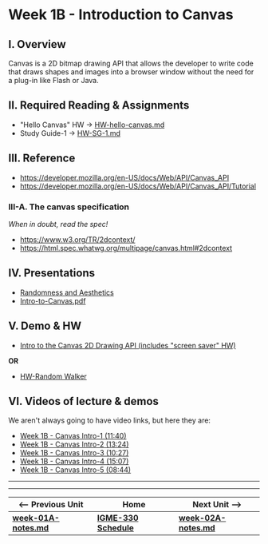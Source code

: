 # Week 1B - Introduction to Canvas

## I. Overview
Canvas is a 2D bitmap drawing API that allows the developer to write code that draws shapes and images into a browser window without the need for a plug-in like Flash or Java. 

## II. Required Reading & Assignments
* "Hello Canvas" HW -> [HW-hello-canvas.md](https://github.com/tonethar/IGME-330-Master/blob/master/notes/HW-hello-canvas.md)
* Study Guide-1 -> [HW-SG-1.md](https://github.com/tonethar/IGME-330-Master/blob/master/notes/HW-SG-1.md)

## III. Reference
- https://developer.mozilla.org/en-US/docs/Web/API/Canvas_API
- https://developer.mozilla.org/en-US/docs/Web/API/Canvas_API/Tutorial

### III-A. The canvas specification
*When in doubt, read the spec!*
- https://www.w3.org/TR/2dcontext/
- https://html.spec.whatwg.org/multipage/canvas.html#2dcontext

## IV. Presentations
- [Randomness and Aesthetics](https://github.com/tonethar/IGME-330-Master/blob/master/notes/randomness-1.md)
- [Intro-to-Canvas.pdf](https://github.com/tonethar/IGME-330-Master/blob/master/presentations/Intro-to-Canvas.pdf)

## V. Demo & HW
- [Intro to the Canvas 2D Drawing API (includes "screen saver" HW)](https://github.com/tonethar/IGME-330-Master/blob/master/notes/canvas-1.md)

**OR**

- [HW-Random Walker](https://github.com/tonethar/IGME-330-Master/blob/master/notes/HW-random-walker.md)

## VI. Videos of lecture & demos

We aren't always going to have video links, but here they are:

- [Week 1B - Canvas Intro-1 (11:40)](https://video.rit.edu/Watch/w7CXx43H)
- [Week 1B - Canvas Intro-2 (13:24)](https://video.rit.edu/Watch/Bs62Kqo5)
- [Week 1B - Canvas Intro-3 (10:27)](https://video.rit.edu/Watch/j3P6BkYe)
- [Week 1B - Canvas Intro-4 (15:07)](https://video.rit.edu/Watch/d9ZMi3o7)
- [Week 1B - Canvas Intro-5 (08:44)](https://video.rit.edu/Watch/Ri9y7H3L)

<hr><hr>

| <-- Previous Unit | Home | Next Unit -->
| --- | --- | --- 
| [**week-01A-notes.md**](week-01A-notes.md)     |  [**IGME-330 Schedule**](../schedule.md) | [**week-02A-notes.md**](week-02A-notes.md)
